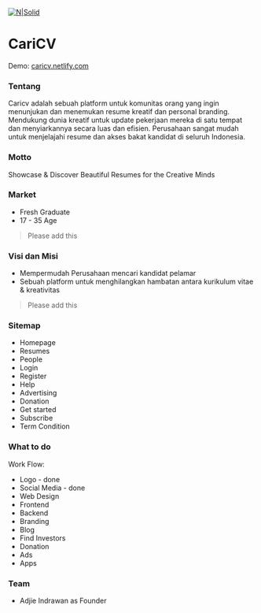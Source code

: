 [![N|Solid](https://cldup.com/XwOMHTx_kR.png)](http://adjieindrawan.com/)

# CariCV

Demo: [caricv.netlify.com](https://caricv.netlify.com/)

### Tentang

Caricv adalah sebuah platform untuk komunitas orang yang ingin menunjukan dan menemukan resume kreatif dan personal branding. Mendukung dunia kreatif untuk update pekerjaan mereka di satu tempat dan menyiarkannya secara luas dan efisien. Perusahaan sangat mudah untuk menjelajahi resume dan akses bakat kandidat di seluruh Indonesia.

### Motto

Showcase & Discover Beautiful Resumes for the Creative Minds

### Market
  - Fresh Graduate
  - 17 - 35 Age
  
> Please add this

### Visi dan Misi

  - Mempermudah Perusahaan mencari kandidat pelamar
  - Sebuah platform untuk menghilangkan hambatan antara kurikulum vitae & kreativitas
  
> Please add this
  
### Sitemap

- Homepage
- Resumes
- People
- Login
- Register
- Help
- Advertising
- Donation
- Get started
- Subscribe
- Term Condition

### What to do

Work Flow:

* Logo - done
* Social Media - done
* Web Design
* Frontend
* Backend
* Branding
* Blog
* Find Investors
* Donation
* Ads
* Apps


### Team

* Adjie Indrawan as Founder
